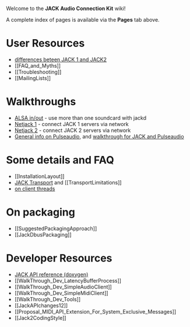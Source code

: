 Welcome to the **JACK Audio Connection Kit** wiki! 

A complete index of pages is available via the **Pages** tab above.

# User Resources

*  [differences beteen JACK 1 and JACK2](wiki/Q_difference_jack1_jack2)
*  [[FAQ_and_Myths]]
*  [[Troubleshooting]]
*  [[MailingLists]]

# Walkthroughs

*  [ALSA in/out](wiki/WalkThrough_User_AlsaInOut) - use more than one soundcard with jackd
*  [Netjack 1](wiki/WalkThrough_User_NetJack) - connect JACK 1 servers via network
*  [Netjack 2](wiki/WalkThrough_User_NetJack2) - connect JACK 2 servers via network
*  [General info on Pulseaudio](wiki/PulseAudio), and [walkthrough for JACK and Pulseaudio](wiki/WalkThrough_User_PulseOnJack)

# Some details and FAQ

*  [[InstallationLayout]]
*  [JACK Transport](wiki/TransportSupport) and [[TransportLimitations]]
*  [on client threads](wiki/WalkThrough_User_ClientThreads)

# On packaging

*  [[SuggestedPackagingApproach]]
*  [[JackDbusPackaging]]

# Developer Resources

*  [JACK API reference (doxygen)](http://jackaudio.github.io/api/)
*  [[WalkThrough_Dev_LatencyBufferProcess]]
*  [[WalkThrough_Dev_SimpleAudioClient]]
*  [[WalkThrough_Dev_SimpleMidiClient]]
*  [[WalkThrough_Dev_Tools]]
*  [[JackAPIchanges12]]
*  [[Proposal_MIDI_API_Extension_For_System_Exclusive_Messages]]
*  [[Jack2CodingStyle]]

